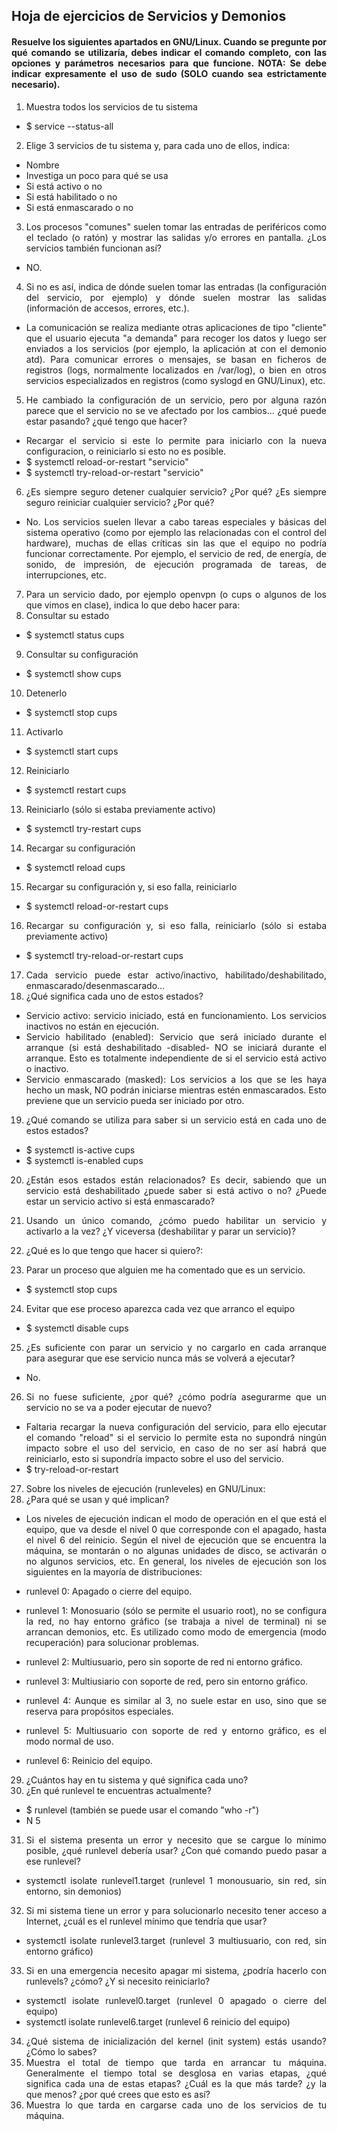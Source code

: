 <div align=justify>

 ## Hoja de ejercicios de Servicios y Demonios
 
#### Resuelve los siguientes apartados en GNU/Linux. Cuando se pregunte por qué comando se utilizaría, debes indicar el comando completo, con las opciones y parámetros necesarios para que funcione. NOTA: Se debe indicar expresamente el uso de sudo (SOLO cuando sea estrictamente necesario).

1. Muestra todos los servicios de tu sistema
- $ service --status-all
2.  Elige 3 servicios de tu sistema y, para cada uno de ellos, indica:
- Nombre
- Investiga un poco para qué se usa
- Si está activo o no
- Si está habilitado o no
- Si está enmascarado o no
 
3. Los procesos "comunes" suelen tomar las entradas de periféricos como el teclado (o ratón) y mostrar las salidas y/o errores en pantalla. ¿Los servicios también funcionan así?
 
 - NO.
 
 4. Si no es así, indica de dónde suelen tomar las entradas (la configuración del servicio, por ejemplo) y dónde suelen mostrar las salidas (información de accesos, errores, etc.).
 
 - La comunicación se realiza mediante otras aplicaciones de tipo "cliente" que el usuario ejecuta "a demanda" para recoger los datos y luego ser enviados a los servicios (por ejemplo, la aplicación at con el demonio atd). Para comunicar errores o mensajes, se basan en ficheros de registros (logs, normalmente localizados en /var/log), o bien en otros servicios especializados en registros (como syslogd en GNU/Linux), etc.
 
5. He cambiado la configuración de un servicio, pero por alguna razón parece que el servicio no se ve afectado por los cambios... ¿qué puede estar pasando? ¿qué tengo que hacer?

 - Recargar el servicio si este lo permite para iniciarlo con la nueva configuracion, o reiniciarlo si esto no es posible.
 - $ systemctl reload-or-restart "servicio"
 - $ systemctl try-reload-or-restart "servicio"
 
 6. ¿Es siempre seguro detener cualquier servicio? ¿Por qué? ¿Es siempre seguro reiniciar cualquier servicio? ¿Por qué?
 
 - No. Los servicios suelen llevar a cabo tareas especiales y básicas del sistema operativo (como por ejemplo las relacionadas con el control del hardware), muchas de ellas críticas sin las que el equipo no podría funcionar correctamente. Por ejemplo, el servicio de red, de energía, de sonido, de impresión, de ejecución programada de tareas, de interrupciones, etc. 
 
7. Para un servicio dado, por ejemplo openvpn (o cups o algunos de los que vimos en clase), indica lo que debo hacer para:
8. Consultar su estado
- $ systemctl status cups
9. Consultar su configuración
- $ systemctl show cups
10. Detenerlo
- $ systemctl stop cups
11. Activarlo
- $ systemctl start cups
12. Reiniciarlo
- $ systemctl restart cups
13. Reiniciarlo (sólo si estaba previamente activo)
- $ systemctl try-restart cups
14. Recargar su configuración
- $ systemctl reload cups
15. Recargar su configuración y, si eso falla, reiniciarlo
- $ systemctl reload-or-restart cups
16. Recargar su configuración y, si eso falla, reiniciarlo (sólo si estaba previamente activo)
- $ systemctl try-reload-or-restart cups

17. Cada servicio puede estar activo/inactivo, habilitado/deshabilitado, enmascarado/desenmascarado...
18. ¿Qué significa cada uno de estos estados?
- Servicio activo: servicio iniciado, está en funcionamiento. Los servicios inactivos no están en ejecución.
- Servicio habilitado (enabled): Servicio que será iniciado durante el arranque (si está deshabilitado -disabled- NO se iniciará durante el arranque. Esto es totalmente independiente de si el servicio está activo o inactivo.
- Servicio enmascarado (masked): Los servicios a los que se les haya hecho un mask, NO podrán iniciarse mientras estén enmascarados. Esto previene que un servicio pueda ser iniciado por otro.

19. ¿Qué comando se utiliza para saber si un servicio está en cada uno de estos estados?
- $ systemctl is-active cups
- $ systemctl is-enabled cups 
20. ¿Están esos estados están relacionados? Es decir, sabiendo que un servicio está deshabilitado ¿puede saber si está activo o no? ¿Puede estar un servicio activo si está enmascarado?
21. Usando un único comando, ¿cómo puedo habilitar un servicio y activarlo a la vez? ¿Y viceversa (deshabilitar y parar un servicio)?
 
22. ¿Qué es lo que tengo que hacer si quiero?:
23. Parar un proceso que alguien me ha comentado que es un servicio.
- $ systemctl stop cups
24. Evitar que ese proceso aparezca cada vez que arranco el equipo
- $ systemctl disable cups
25. ¿Es suficiente con parar un servicio y no cargarlo en cada arranque para asegurar que ese servicio nunca más se volverá a ejecutar?
- No.
26. Si no fuese suficiente, ¿por qué? ¿cómo podría asegurarme que un servicio no se va a poder ejecutar de nuevo?
- Faltaria recargar la nueva configuración del servicio, para ello ejecutar el comando "reload" si el servicio lo permite esta no supondrá ningún impacto sobre el uso del servicio, en caso de no ser así habrá que reiniciarlo, esto si supondría impacto sobre el uso del servicio.
- $ try-reload-or-restart

27. Sobre los niveles de ejecución (runleveles) en GNU/Linux:
28. ¿Para qué se usan y qué implican?
- Los niveles de ejecución indican el modo de operación en el que está el equipo, que va desde el nivel 0 que corresponde con el apagado, hasta el nivel 6 del reinicio. Según el nivel de ejecución que se encuentra la máquina, se montarán o no algunas unidades de disco, se activarán o no algunos servicios, etc. En general, los niveles de ejecución son los siguientes en la mayoría de distribuciones:

- runlevel 0: Apagado o cierre del equipo.
- runlevel 1: Monosuario (sólo se permite el usuario root), no se configura la red, no hay entorno gráfico (se trabaja a nivel de terminal) ni se arrancan demonios, etc. Es utilizado como modo de emergencia (modo recuperación) para solucionar problemas.
- runlevel 2: Multiusuario, pero sin soporte de red ni entorno gráfico.
- runlevel 3: Multiusiario con soporte de red, pero sin entorno gráfico.
- runlevel 4: Aunque es similar al 3, no suele estar en uso, sino que se reserva para propósitos especiales.
- runlevel 5: Multiusuario con soporte de red y entorno gráfico, es el modo normal de uso.
- runlevel 6: Reinicio del equipo.
29. ¿Cuántos hay en tu sistema y qué significa cada uno?
30. ¿En qué runlevel te encuentras actualmente?
 - $ runlevel (también se puede usar el comando "who -r")
 - N 5
31. Si el sistema presenta un error y necesito que se cargue lo mínimo posible, ¿qué runlevel debería usar? ¿Con qué comando puedo pasar a ese runlevel?
 - systemctl isolate runlevel1.target (runlevel 1 monousuario, sin red, sin entorno, sin demonios)
32. Si mi sistema tiene un error y para solucionarlo necesito tener acceso a Internet, ¿cuál es el runlevel mínimo que tendría que usar?
 - systemctl isolate runlevel3.target (runlevel 3 multiusuario, con red, sin entorno gráfico)
33. Si en una emergencia necesito apagar mi sistema, ¿podría hacerlo con runlevels? ¿cómo?
¿Y si necesito reiniciarlo?
 - systemctl isolate runlevel0.target (runlevel 0 apagado o cierre del equipo)
 - systemctl isolate runlevel6.target (runlevel 6 reinicio del equipo)
 
34. ¿Qué sistema de inicialización del kernel (init system) estás usando? ¿Cómo lo sabes?
35. Muestra el total de tiempo que tarda en arrancar tu máquina. Generalmente el tiempo total se desglosa en varias etapas, ¿qué significa cada una de estas etapas? ¿Cuál es la que más tarde? ¿y la que menos? ¿por qué crees que esto es así?
36. Muestra lo que tarda en cargarse cada uno de los servicios de tu máquina.
 </di>
